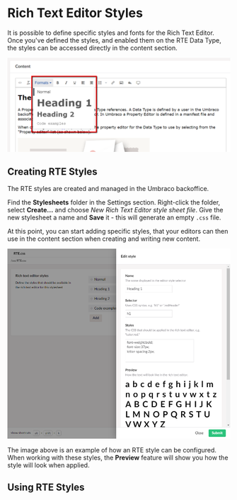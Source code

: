 # Rich Text Editor Styles

It is possible to define specific styles and fonts for the Rich Text Editor. Once you've defined the styles, and enabled them on the RTE Data Type, the styles can be accessed directly in the content section.

![Rich Text Editor Styles](images/rte-Formats.png)

## Creating RTE Styles

The RTE styles are created and managed in the Umbraco backoffice.

Find the **Stylesheets** folder in the Settings section. Right-click the folder, select **Create...** and choose *New Rich Text Editor style sheet file*. Give the new stylesheet a name and **Save** it - this will generate an empty `.css` file.

At this point, you can start adding specific styles, that your editors can then use in the content section when creating and writing new content.

![Add specific RTE styles](images/rte-create-style.png)

The image above is an example of how an RTE style can be configured. When working with these styles, the **Preview** feature will show you how the style will look when applied.

## Using RTE Styles
